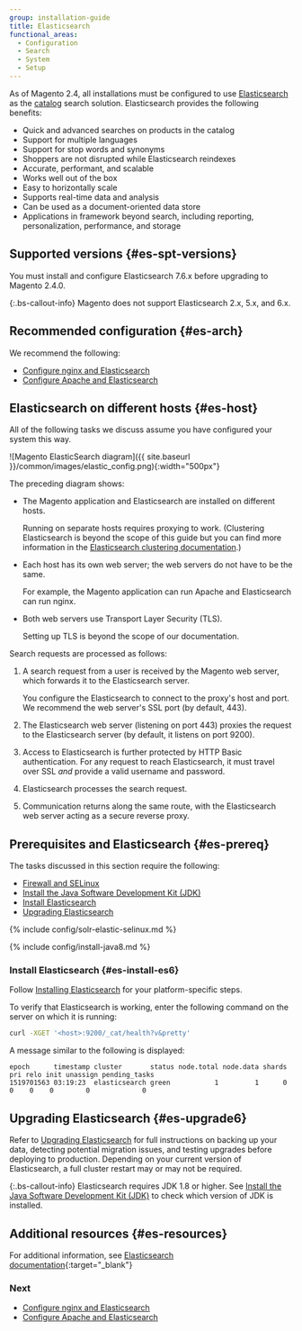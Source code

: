 ```yaml
---
group: installation-guide
title: Elasticsearch
functional_areas:
  - Configuration
  - Search
  - System
  - Setup
---
```


As of Magento 2.4, all installations must be configured to use [Elasticsearch][] as the [catalog](https://glossary.magento.com/catalog) search solution. Elasticsearch provides the following benefits:

*  Quick and advanced searches on products in the catalog
*  Support for multiple languages
*  Support for stop words and synonyms
*  Shoppers are not disrupted while Elasticsearch reindexes
*  Accurate, performant, and scalable
*  Works well out of the box
*  Easy to horizontally scale
*  Supports real-time data and analysis
*  Can be used as a document-oriented data store
*  Applications in framework beyond search, including reporting, personalization, performance, and storage

## Supported versions {#es-spt-versions}

You must install and configure Elasticsearch 7.6.x before upgrading to Magento 2.4.0.

{:.bs-callout-info}
Magento does not support Elasticsearch 2.x, 5.x, and 6.x.

## Recommended configuration {#es-arch}

We recommend the following:

*  [Configure nginx and Elasticsearch][]
*  [Configure Apache and Elasticsearch][]

## Elasticsearch on different hosts {#es-host}

All of the following tasks we discuss assume you have configured your system this way.

![Magento ElasticSearch diagram]({{ site.baseurl }}/common/images/elastic_config.png){:width="500px"}

The preceding diagram shows:

*  The Magento application and Elasticsearch are installed on different hosts.

   Running on separate hosts requires proxying to work. (Clustering Elasticsearch is beyond the scope of this guide but you can find more information in the [Elasticsearch clustering documentation][].)

*  Each host has its own web server; the web servers do not have to be the same.

   For example, the Magento application can run Apache and Elasticsearch can run nginx.

*  Both web servers use Transport Layer Security (TLS).

   Setting up TLS is beyond the scope of our documentation.

Search requests are processed as follows:

1. A search request from a user is received by the Magento web server, which forwards it to the Elasticsearch server.

   You configure the Elasticsearch to connect to the proxy's host and port. We recommend the web server's SSL port (by default, 443).

1. The Elasticsearch web server (listening on port 443) proxies the request to the Elasticsearch server (by default, it listens on port 9200).

1. Access to Elasticsearch is further protected by HTTP Basic authentication. For any request to reach Elasticsearch, it must travel over SSL *and* provide a valid username and password.

1. Elasticsearch processes the search request.

1. Communication returns along the same route, with the Elasticsearch web server acting as a secure reverse proxy.

## Prerequisites and Elasticsearch {#es-prereq}

The tasks discussed in this section require the following:

*  [Firewall and SELinux](#firewall-selinux)
*  [Install the Java Software Development Kit (JDK)](#prereq-java)
*  [Install Elasticsearch](#es-install-es6)
*  [Upgrading Elasticsearch](#es-upgrade6)

{% include config/solr-elastic-selinux.md %}

{% include config/install-java8.md %}

### Install Elasticsearch  {#es-install-es6}

Follow [Installing Elasticsearch][] for your platform-specific steps.

To verify that Elasticsearch is working, enter the following command on the server on which it is running:

```bash
curl -XGET '<host>:9200/_cat/health?v&pretty'
```

A message similar to the following is displayed:

```terminal
epoch      timestamp cluster       status node.total node.data shards pri relo init unassign pending_tasks
1519701563 03:19:23  elasticsearch green           1         1      0   0    0    0        0             0
```

## Upgrading Elasticsearch {#es-upgrade6}

Refer to [Upgrading Elasticsearch][] for full instructions on backing up your data, detecting potential migration issues, and testing upgrades before deploying to production. Depending on your current version of Elasticsearch, a full cluster restart may or may not be required.

{:.bs-callout-info}
Elasticsearch requires JDK 1.8 or higher. See [Install the Java Software Development Kit (JDK)](#prereq-java) to check which version of JDK is installed.

## Additional resources {#es-resources}

For additional information, see [Elasticsearch documentation][]{:target="_blank"}

### Next

*  [Configure nginx and Elasticsearch][]
*  [Configure Apache and Elasticsearch][]

<!-- Link Definitions -->
[Configure nginx and Elasticsearch]: {{page.baseurl}}/install-gde/prereq/es-config-nginx.html
[Configure Apache and Elasticsearch]: {{page.baseurl}}/install-gde/prereq/es-config-apache.html
[Configure Elasticsearch stopwords]: {{page.baseurl}}/config-guide/elasticsearch/es-config-stopwords.html
[Elasticsearch]: https://www.elastic.co
[Elasticsearch clustering documentation]: https://www.elastic.co/guide/en/elasticsearch/guide/current/distributed-cluster.html
[Elasticsearch Ubuntu documentation]: https://www.elastic.co/guide/en/elasticsearch/reference/current/deb.html
[Configuring Elasticsearch]: https://www.elastic.co/guide/en/elasticsearch/reference/current/settings.html
[Upgrading Elasticsearch]: https://www.elastic.co/guide/en/elasticsearch/reference/current/setup-upgrade.html
[Full cluster restart upgrade]: https://www.elastic.co/guide/en/elasticsearch/reference/current/restart-upgrade.html
[Elasticsearch documentation]: https://www.elastic.co/guide/en/elasticsearch/reference/current/index.html
[Installing Elasticsearch]: https://www.elastic.co/guide/en/elasticsearch/reference/current/install-elasticsearch.html
